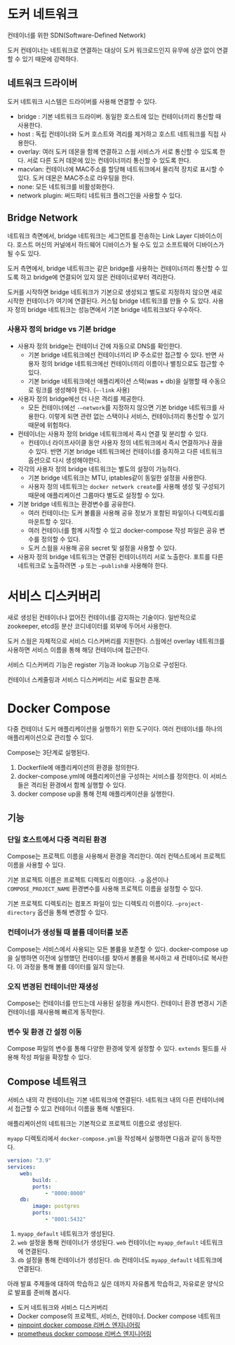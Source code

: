 # 도커 네트워크

컨테이너를 위한 SDN(Software-Defined Network)

도커 컨테이너는 네트워크로 연결하는 대상이 도커 워크로드인지 유무에 상관 없이 연결 할 수 있기 때문에 강력하다.

## 네트워크 드라이버

도커 네트워크 시스템은 드라이버를 사용해 연결할 수 있다.

- bridge : 기본 네트워크 드라이버. 동일한 호스트에 있는 컨테이너끼리 통신할 때 사용한다.
- host : 독립 컨테이너와 도커 호스트와 격리를 제거하고 호스트 네트워크를 직접 사용한다.
- overlay: 여러 도커 데몬을 함께 연결하고 스웜 서비스가 서로 통신할 수 있도록 한다. 서로 다른 도커 데몬에 있는 컨테이너끼리 통신할 수 있도록 한다.
- macvlan: 컨테이너에 MAC주소를 할당해 네트워크에서 물리적 장치로 표시할 수 있다. 도커 데몬은 MAC주소로 라우팅을 한다.
- none: 모든 네트워크를 비활성화한다.
- network plugin: 써드파티 네트워크 플러그인을 사용할 수 있다.

## Bridge Network

네트워크 측면에서, bridge 네트워크는 세그먼트를 전송하는 Link Layer 디바이스이다. 호스트 머신의 커널에서 하드웨어 디바이스가 될 수도 있고 소프트웨어 디바이스가 될 수도 있다.

도커 측면에서, bridge 네트워크는 같은 bridge를 사용하는 컨테이너끼리 통신할 수 있도록 하고 bridge에 연결되어 있지 않은 컨테이너로부터 격리한다.

도커를 시작하면 bridge 네트워크가 기본으로 생성되고 별도로 지정하지 않으면 새로 시작한 컨테이너가 여기에 연결된다. 커스텀 bridge 네트워크를 만들 수 도 있다. 사용자 정의 bridge 네트워크는 성능면에서 기본 bridge 네트워크보다 우수하다.

### 사용자 정의 bridge vs 기본 bridge

- 사용자 정의 bridge는 컨테이너 간에 자동으로 DNS를 확인한다.
    - 기본 bridge 네트워크에선 컨테이너끼리 IP 주소로만 접근할 수 있다.
    반면 사용자 정의 bridge 네트워크에선 컨테이너끼리 이름이나 별칭으로도 접근할 수 있다.
    - 기본 bridge 네트워크에선 애플리케이션 스택(was + db)을 실행할 때 수동으로 링크를 생성해야 한다. (`—-link` 사용)
- 사용자 정의 bridge에선 더 나은 격리를 제공한다.
    - 모든 컨테이너에선 `-—network`를 지정하지 않으면 기본 bridge 네트워크를 사용한다. 이렇게 되면 관련 없는 스택이나 서비스, 컨테이너끼리 통신할 수 있기 때문에 위험하다.
- 컨테이너는 사용자 정의 bridge 네트워크에서 즉시 연결 및 분리할 수 있다.
    - 컨테이너 라이프사이클 동안 사용자 정의 네트워크에서 즉시 연결하거나 끊을 수 있다.
    반면 기본 bridge 네트워크에선 컨테이너를 중지하고 다른 네트워크 옵션으로 다시 생성해야한다.
- 각각의 사용자 정의 bridge 네트워크는 별도의 설정이 가능하다.
    - 기본 bridge 네트워크는 MTU, iptables같이 동일한 설정을 사용한다.
    - 사용자 정의 네트워크는 `docker network create`를 사용해 생성 및 구성되기 때문에 애플리케이션 그룹마다 별도로 설정할 수 있다.
- 기본 bridge 네트워크는 환경변수를 공유한다.
    - 여러 컨테이너는 도커 볼륨을 사용해 공유 정보가 포함된 파일이나 디렉토리를 마운트할 수 있다.
    - 여러 컨테이너를 함께 시작할 수 있고 docker-compose 작성 파일은 공유 변수를 정의할 수 있다.
    - 도커 스웜을 사용해 공유 secret 및 설정을 사용할 수 있다.
- 사용자 정의 bridge 네트워크는 연결된 컨테이너끼리 서로 노출한다. 포트를 다른 네트워크로 노출하려면 `-p` 또는 `—publish를` 사용해야 한다.

# 서비스 디스커버리

새로 생성된 컨테이너나 없어진 컨테이너를 감지하는 기술이다. 일반적으로 zookeeper, etcd등 분산 코디네이터를 외부에 두어서 사용한다.

도커 스웜은 자체적으로 서비스 디스커버리를 지원한다. 스웜에선 overlay 네트워크를 사용하면 서비스 이름을 통해 해당 컨테이너에 접근한다.

서비스 디스커버리 기능은 register 기능과 lookup 기능으로 구성된다.

컨테이너 스케줄링과 서비스 디스커버리는 서로 필요한 존재.

# Docker Compose

다중 컨테이너 도커 애플리케이션을 실행하기 위한 도구이다. 여러 컨테이너를 하나의 애플리케이션으로 관리할 수 있다.

Compose는 3단계로 실행된다.

1. Dockerfile에 애플리케이션의 환경을 정의한다.
2. docker-compose.yml에 애플리케이션을 구성하는 서비스를 정의한다. 이 서비스들은 격리된 환경에서 함께 실행할 수 있다.
3. docker compose up을 통해 전체 애플리케이션을 실행한다.

## 기능

### 단일 호스트에서 다중 격리된 환경

Compose는 프로젝트 이름을 사용해서 환경을 격리한다. 여러 컨텍스트에서 프로젝트 이름을 사용할 수 있다.

기본 프로젝트 이름은 프로젝트 디렉토리 이름이다. `-p` 옵션이나 `COMPOSE_PROJECT_NAME` 환경변수를 사용해 프로젝트 이름을 설정할 수 있다.

기본 프로젝트 디렉토리는 컴포즈 파일이 있는 디렉토리 이름이다. `—project-directory` 옵션을 통해 변경할 수 있다.

### 컨테이너가 생성될 때 볼륨 데이터를 보존

Compose는 서비스에서 사용되는 모든 볼륨을 보존할 수 있다. docker-compose up을 실행하면 이전에 실행했던 컨테이너를 찾아서 볼륨을 복사하고 새 컨테이너로 복사한다. 이 과정을 통해 볼륨 데이터를 잃지 않는다.

### 오직 변경된 컨테이너만 재생성

Compose는 컨테이너를 만드는데 사용된 설정을 캐시한다. 컨테이너 환경 변경시 기존 컨테이너를 재사용해 빠르게 동작한다.

### 변수 및 환경 간 설정 이동

Compose 파일의 변수를 통해 다양한 환경에 맞게 설정할 수 있다. `extends` 필드를 사용해 작성 파일을 확장할 수 있다.

## Compose 네트워크

서비스 내의 각 컨테이너는 기본 네트워크에 연결된다. 네트워크 내의 다른 컨테이너에서 접근할 수 있고 컨테이너 이름을 통해 식별된다.

애플리케이션의 네트워크는 기본적으로 프로젝트 이름으로 생성된다.

`myapp` 디렉토리에서 `docker-compose.yml`을 작성해서 실행하면 다음과 같이 동작한다.

```yaml
version: "3.9"
services: 
	web: 
		build: .
		ports: 
			- "8000:8000"
	db: 
		image: postgres
		ports: 
			- "8001:5432"
```

1. `myapp_default` 네트워크가 생성된다.
2. `web` 설정을 통해 컨테이너가 생성된다. `web` 컨테이너는 `myapp_default` 네트워크에 연결된다.
3. `db` 설정을 통해 컨테이너가 생성된다. `db` 컨테이너도 `myapp_default` 네트워크에 연결된다.

아래 발표 주제들에 대하여 학습하고 싶은 데까지 자유롭게 학습하고, 자유로운 양식으로 발표를 준비해 봅시다.

- 도커 네트워크와 서비스 디스커버리
- Docker compose의 프로젝트, 서비스, 컨테이너. Docker compose 네트워크
- [pinpoint docker compose 리버스 엔지니어링](https://github.com/pinpoint-apm/pinpoint-docker)
- [prometheus docker compose 리버스 엔지니어링](https://github.com/vegasbrianc/prometheus)